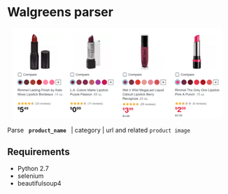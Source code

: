 # Walgreens parser

<p align="center">
    <img src="https://github.com/timctho/walgreens-product-parser/raw/master/product_sample.png", width="480">
</p>


Parse ` `**`product_name`**` ` | category | url and related `product image`

## Requirements
 - Python 2.7
 - selenium
 - beautifulsoup4
